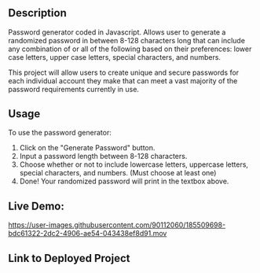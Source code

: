# <Password-Generator>

## Description

Password generator coded in Javascript. Allows user to generate a randomized password in between 8-128 characters long that can include any combination of or all of the following based on their preferences: lower case letters, upper case letters, special characters, and numbers.

This project will allow users to create unique and secure passwords for each individual account they make that can meet a vast majority of the password requirements currently in use.

## Usage

To use the password generator:

1. Click on the "Generate Password" button.
2. Input a password length between 8-128 characters.
3. Choose whether or not to include lowercase letters, uppercase letters, special characters, and numbers. (Must choose at least one)
4. Done! Your randomized password will print in the textbox above.

## Live Demo:
  
https://user-images.githubusercontent.com/90112060/185509698-bdc61322-2dc2-4906-ae54-043438ef8d91.mov


## Link to Deployed Project
